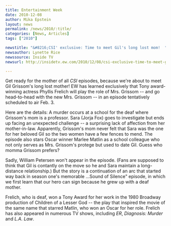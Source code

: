 ```yaml
---
title: Entertainment Week
date: 2010-12-08
author: Mika Epstein
layout: news
permalink: /news/2010/:title/
categories: [News, Articles]
tags: ["2010"]

newstitle: "&#8216;CSI' exclusive: Time to meet Gil's long lost mom!  "
newsauthor: Lynette Rice  
newssource: Inside TV
newsurl: http://insidetv.ew.com/2010/12/08/csi-exclusive-time-to-meet-gils-long-lost-mom/  

---
```


Get ready for the mother of all *CSI* episodes, because we're about to meet Gil Grissom's long lost mother! EW has learned exclusively that Tony award-winning actress Phyllis Frelich will play the role of Mrs. Grissom -- and go head-to-head with the new Mrs. Grissom -- in an episode tentatively scheduled to air Feb. 3.

Here are the details: A murder occurs at a school for the deaf where Grissom's mom is a professor. Sara (Jorja Fox) goes to investigate but ends up facing an unexpected challenge -- a surprising lack of affection from her mother-in-law. Apparently, Grissom's mom never felt that Sara was the one for her beloved Gil so the two women have a few fences to mend. The episode also stars Oscar winner Marlee Matlin as a school colleague who not only serves as Mrs. Grissom's protege but used to date Gil. Guess who momma Grissom prefers?

Sadly, William Petersen won't appear in the episode. (Fans are supposed to think that Gil is contantly on the move so he and Sara maintain a long-distance relationship.) But the story is a continuation of an arc that started way back in season one's memorable ...Sound of Silence" episode, in which we first learn that our hero can sign because he grew up with a deaf mother.

Frelich, who is deaf, won a Tony Award for her work in the 1980 Broadway production of Children of a Lesser God -- the play that inspired the movie of the same name that starred Matlin, who won an Oscar for her role. Frelich has also appeared in numerous TV shows, including *ER*, *Diagnosis: Murder* and *L.A. Law*.

